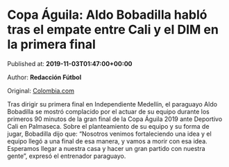 
# Copa Águila: Aldo Bobadilla habló tras el empate entre Cali y el DIM en la primera final

Published at: **2019-11-03T01:47:00+00:00**

Author: **Redacción Fútbol**

Original: [Colombia.com](https://www.colombia.com/futbol/futbol-colombiano/copa-aguila-final-declaraciones-aldo-bobadilla-deportivo-cali-independiente-medellin-246371)

Tras dirigir su primera final en Independiente Medellín, el paraguayo Aldo Bobadilla se mostró complacido por el actuar de su equipo durante los primeros 90 minutos de la gran final de la Copa Águila 2019 ante Deportivo Cali en Palmaseca.
Sobre el planteamiento de su equipo y su forma de jugar, Bobadilla dijo que: “Nosotros venimos fortaleciendo una idea y el equipo llegó a una final de esa manera, y vamos a morir con esa idea. Esperamos llegar a nuestra casa y hacer un gran partido con nuestra gente”, expresó el entrenador paraguayo.
